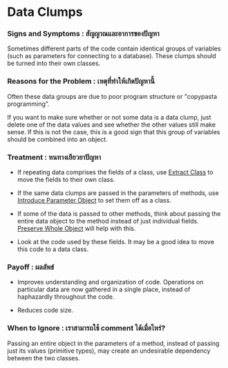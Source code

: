 # Data Clumps
### Signs and Symptoms : สัญญาณและอาการของปัญหา 
Sometimes different parts of the code contain identical groups of variables (such as parameters for connecting to a database). These clumps should be turned into their own classes.
    
### Reasons for the Problem : เหตุที่ทำให้เกิดปัญหานี้
Often these data groups are due to poor program structure or "copypasta programming”.
    
If you want to make sure whether or not some data is a data clump, just delete one of the data values and see whether the other values still make sense. If this is not the case, this is a good sign that this group of variables should be combined into an object.
    
### Treatment : หนทางเยียวยาปัญหา
+ If repeating data comprises the fields of a class, use [Extract Class](https://sourcemaking.com/refactoring/extract-class) to move the fields to their own class.
    
+ If the same data clumps are passed in the parameters of methods, use [Introduce Parameter Object](https://sourcemaking.com/refactoring/introduce-parameter-object) to set them off as a class.
    
+ If some of the data is passed to other methods, think about passing the entire data object to the method instead of just individual fields. [Preserve Whole Object](https://sourcemaking.com/refactoring/preserve-whole-object) will help with this.
    
+ Look at the code used by these fields. It may be a good idea to move this code to a data class.
    
### Payoff : ผลลัพธ์
+ Improves understanding and organization of code. Operations on particular data are now gathered in a single place, instead of haphazardly throughout the code.
    
+ Reduces code size.
    
### When to Ignore : เราสามารถใช้ comment ได้เมื่อไหร่?
Passing an entire object in the parameters of a method, instead of passing just its values (primitive types), may create an undesirable dependency between the two classes.